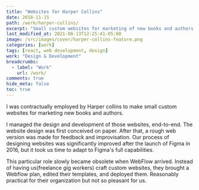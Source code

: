 ```yaml
---
title: "Websites for Harper Collins"
date: 2018-11-15
path: /work/harper-collins/
excerpt: "Small custom websites for marketing of new books and authors."
last_modified_at: 2021-08-13T12:25:41-05:00
image: /src/images/cover/harper-collins-feature.png
categories: [work]
tags: [react, web development, design]
work: "Design & Development"
breadcrumbs:
  - label: "Work"
    url: /work/
comments: true
hide_meta: false
toc: true
---
```


I was contractually employed by Harper collins to make small custom websites for marketing new books and authors.

I managed the design and development of those websites, end-to-end. The website design was first conceived on paper. After that, a rough web version was made for feedback and improvisation. Our process of designing websites was significantly improved after the launch of Figma in 2016, but it took us time to adapt to Figma's full capabilities.

This particular role slowly became obsolete when WebFlow arrived. Instead of having us(freelance gig workers) craft custom websites, they brought a Webflow plan, edited their templates, and deployed them. Reasonably practical for their organization but not so pleasant for us.
